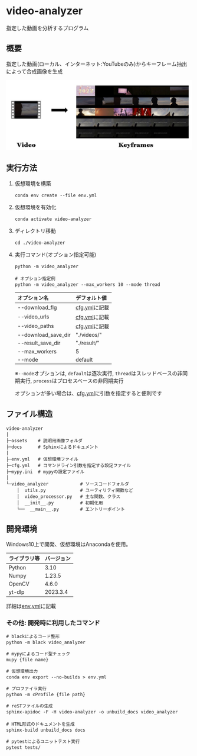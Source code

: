 # video-analyzer
指定した動画を分析するプログラム

## 概要
指定した動画(ローカル、インターネット:YouTubeのみ)からキーフレーム抽出によって合成画像を生成

![トップ画像](./assets/video_analyzer.jpg)


## 実行方法
1. 仮想環境を構築
    ```
    conda env create --file env.yml
    ```

2. 仮想環境を有効化
    ```
    conda activate video-analyzer
    ```

3. ディレクトリ移動
    ```
    cd ./video-analyzer
    ```

4. 実行コマンド(オプション指定可能)
    ```
    python -m video_analyzer

    # オプション指定例
    python -m video_analyzer --max_workers 10 --mode thread
    ```

    | オプション名 | デフォルト値 |
    | ------ | ------ | 
    | --download_flg   | [cfg.yml](./cfg.yml)に記載   | 
    | --video_urls   | [cfg.yml](./cfg.yml)に記載   |
    | --video_paths   | [cfg.yml](./cfg.yml)に記載   | 
    | --download_save_dir   | "./videos/"  |
    | --result_save_dir   | "./result/"  |
    | --max_workers   | 5  |
    | --mode   | default  |

    ※`--mode`オプションは, `default`は逐次実行, `thread`はスレッドベースの非同期実行, `process`はプロセスベースの非同期実行

    オプションが多い場合は、[cfg.yml](./cfg.yml)に引数を指定すると便利です

## ファイル構造
```
video-analyzer
|
├─assets    # 説明用画像フォルダ
├─docs      # Sphinxによるドキュメント
|
├─env.yml   # 仮想環境ファイル
├─cfg.yml   # コマンドライン引数を指定する設定ファイル
├─mypy.ini  # mypyの設定ファイル
│
└─video_analyzer            # ソースコードフォルダ
    │  utils.py             # ユーティリティ関数など
    │  video_processor.py   # 主な関数、クラス
    │  __init__.py          # 初期化用
    └──  __main__.py        # エントリーポイント
```

## 開発環境
Windows10上で開発、仮想環境はAnacondaを使用。

| ライブラリ等 | バージョン |
| ------ | ------ | 
| Python   | 3.10   | 
| Numpy   | 1.23.5   |
| OpenCV   | 4.6.0   | 
| yt-dlp   | 2023.3.4  |
詳細は[env.yml](./env.yml)に記載

### その他: 開発時に利用したコマンド
```
# blackによるコード整形
python -m black video_analyzer
```

```
# mypyによるコード型チェック
mupy {file name}
```

```
# 仮想環境出力
conda env export --no-builds > env.yml
```

```
# プロファイラ実行
python -m cProfile {file path}
```

```
# reSTファイルの生成
sphinx-apidoc -F -H video-analyzer -o unbuild_docs video_analyzer

# HTML形式のドキュメントを生成
sphinx-build unbuild_docs docs
```

```
# pytestによるユニットテスト実行
pytest tests/
```